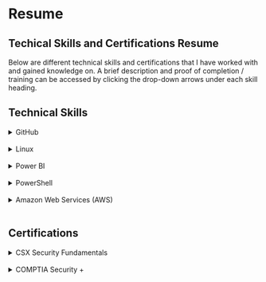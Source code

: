 # Resume
## Techical Skills and Certifications Resume

Below are different technical skills and certifications that I have worked with and gained knowledge on. A brief description and proof of completion / training can be accessed by clicking the drop-down arrows under each skill heading.

## Technical Skills

<details>
<summary>GitHub</summary>
<h4> Description </h4>
GitHub training modules on lab.github.com/courses allow for individuals to learn about the different features GitHub has. By completing these training modules, I have gained knowledge on markdown, managing projects in GitHub, and creating GitHub Apps.
The modules are listed below:
  <ul>
    <li>Introduction to GitHub</li>
    <li>Communicating using Markdown</li>
    <li>Introduction to HTML</li>
    <li>GitHub Pages</li>
    <li>Managing merge conflicts</li>
    <li>Community Starter Kit</li>
    <li>Uploading Your Project to GitHub</li>
    <li>Getting Started with GitHub Apps</li>
    <li>Migrating Your Repository to GitHub</li>
    <li>Reviewing Pull Requests</li>
    <li>Securing Your Workflows</li>
    <li>Create a Release Based Workflow</li>
    <li>Introduction to Github</li>
  </ul>
  
  <h4>Completition Documents:</h4>
  
</details>

<br>

<details>
<summary>Linux</summary>
<h4> Description </h4>
Add linux essentials training description here
</details>

<br>
  
<details>
<summary>Power BI</summary>
<h4> Description </h4>
Add power BI description here
</details>
  
<br>
  
<details>
<summary>PowerShell</summary>
<h4> Description </h4>
add powershell training description here
</details>

<br>

<details>
<summary>Amazon Web Services (AWS)</summary>
<h4> Description </h4>
add aws description here
</details>
  
<br>

## Certifications
<details>
<summary>CSX Security Fundamentals</summary>
<h4>Description</h4>
Security fundamentals description
</details>

<br>

<details>
<summary>COMPTIA Security +</summary>
  <h4>Description</h4>
Testout studying, book, etc. w/test date
</details>

<br>


